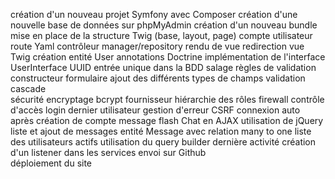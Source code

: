 
création d'un nouveau projet Symfony avec Composer
création d'une nouvelle base de données sur phpMyAdmin
création d'un nouveau bundle
mise en place de la structure Twig (base, layout, page)
compte utilisateur
    route Yaml
    contrôleur
        manager/repository
        rendu de vue
        redirection
    vue Twig
    création entité User
        annotations Doctrine
        implémentation de l'interface UserInterface
        UUID
        entrée unique dans la BDD
        salage
        règles de validation        
        constructeur 
    formulaire
        ajout des différents types de champs
        validation
        cascade     
    sécurité
        encryptage bcrypt 
        fournisseur
        hiérarchie des rôles
        firewall
        contrôle d'accès
    login
        dernier utilisateur
        gestion d'erreur
        CSRF
        connexion auto après création de compte
message flash
Chat en AJAX
    utilisation de jQuery
    liste et ajout de messages
        entité Message avec relation many to one
    liste des utilisateurs actifs
        utilisation du query builder
        dernière activité
            création d'un listener dans les services
envoi sur Github            
déploiement du site



